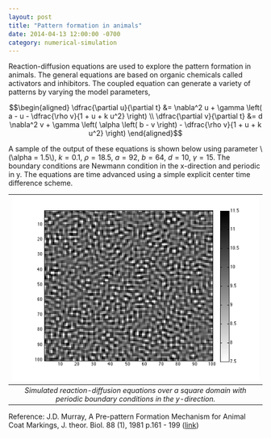 ```yaml
---
layout: post
title: "Pattern formation in animals"
date: 2014-04-13 12:00:00 -0700
category: numerical-simulation
---
```


Reaction-diffusion equations are used to explore the pattern formation
in animals.  The general equations are based on organic chemicals
called activators and inhibitors.  The coupled equation can generate a
variety of patterns by varying the model parameters,

$$\begin{aligned}
\dfrac{\partial u}{\partial t} &= \nabla^2 u + \gamma \left( a - u - \dfrac{\rho v}{1 + u + k u^2} \right) \\
\dfrac{\partial v}{\partial t} &= d \nabla^2 v + \gamma \left( \alpha \left( b - v \right) - \dfrac{\rho v}{1 + u + k u^2} \right)
\end{aligned}$$

A sample of the output of these equations is shown below using
parameter \\(\alpha = 1.5\\), $k = 0.1$, $\rho = 18.5$, $a = 92$, $b =
64$, $d = 10$, $\gamma = 15$.  The boundary conditions are Newmann
condition in the x-direction and periodic in y.  The equations are
time advanced using a simple explicit center time difference scheme.

| ![](/assets/patf_pery_g15.png) |
|:--:|
| *Simulated reaction-diffusion equations over a square domain with periodic boundary conditions in the y-direction.* |

Reference: J.D. Murray, A Pre-pattern Formation Mechanism for Animal
Coat Markings, J. theor. Biol. 88 (1), 1981 p.161 - 199 ([link](<https://doi.org/10.1016/0022-5193(81)90334-9>))
